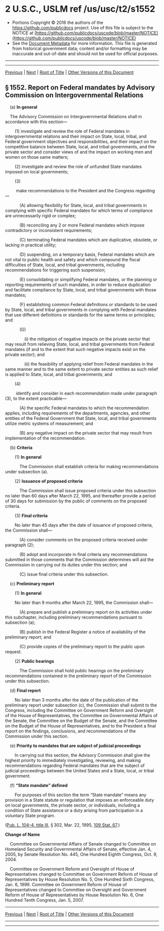 ---
---

# 2 U.S.C., USLM ref /us/usc/t2/s1552

* Portions Copyright © 2016 the authors of the https://github.com/publicdocs project.
  Use of this file is subject to the NOTICE at [https://github.com/publicdocs/uscode/blob/master/NOTICE](https://github.com/publicdocs/uscode/blob/master/NOTICE)
* See the [Document Metadata](././../../../../..//README.md) for more information.
  This file is generated from historical government data; content and/or formatting may be inaccurate and out-of-date and should not be used for official purposes.

----------
----------

[Previous](./../../../../..//us/usc/t2/ch25/schIII/m__us_usc_t2_s1551.md) | [Next](./../../../../..//us/usc/t2/ch25/schIII/m__us_usc_t2_s1553.md) | [Root of Title](./../../../../../) | [Other Versions of this Document](https://publicdocs.github.io/go/links?ns=uslm&ref=%2Fus%2Fusc%2Ft2%2Fs1552)

## § 1552. Report on Federal mandates by Advisory Commission on Intergovernmental Relations

    (a) __In general__ 

    The Advisory Commission on Intergovernmental Relations shall in accordance with this section—

        (1) investigate and review the role of Federal mandates in intergovernmental relations and their impact on State, local, tribal, and Federal government objectives and responsibilities, and their impact on the competitive balance between State, local, and tribal governments, and the private sector and consider views of and the impact on working men and women on those same matters;

        (2) investigate and review the role of unfunded State mandates imposed on local governments;

        (3)

         make recommendations to the President and the Congress regarding—

            (A) allowing flexibility for State, local, and tribal governments in complying with specific Federal mandates for which terms of compliance are unnecessarily rigid or complex;

            (B) reconciling any 2 or more Federal mandates which impose contradictory or inconsistent requirements;

            (C) terminating Federal mandates which are duplicative, obsolete, or lacking in practical utility;

            (D) suspending, on a temporary basis, Federal mandates which are not vital to public health and safety and which compound the fiscal difficulties of State, local, and tribal governments, including recommendations for triggering such suspension;

            (E) consolidating or simplifying Federal mandates, or the planning or reporting requirements of such mandates, in order to reduce duplication and facilitate compliance by State, local, and tribal governments with those mandates;

            (F) establishing common Federal definitions or standards to be used by State, local, and tribal governments in complying with Federal mandates that use different definitions or standards for the same terms or principles; and

            (G)

                (i) the mitigation of negative impacts on the private sector that may result from relieving State, local, and tribal governments from Federal mandates (if and to the extent that such negative impacts exist on the private sector); and

                (ii) the feasibility of applying relief from Federal mandates in the same manner and to the same extent to private sector entities as such relief is applied to State, local, and tribal governments; and

        (4)

         identify and consider in each recommendation made under paragraph (3), to the extent practicable—

            (A) the specific Federal mandates to which the recommendation applies, including requirements of the departments, agencies, and other entities of the Federal Government that State, local, and tribal governments utilize metric systems of measurement; and

            (B) any negative impact on the private sector that may result from implementation of the recommendation.

    (b) __Criteria__ 

        (1) __In general__ 

            The Commission shall establish criteria for making recommendations under subsection (a).

        (2) __Issuance of proposed criteria__ 

            The Commission shall issue proposed criteria under this subsection no later than 60 days after March 22, 1995, and thereafter provide a period of 30 days for submission by the public of comments on the proposed criteria.

        (3) __Final criteria__ 

        No later than 45 days after the date of issuance of proposed criteria, the Commission shall—

            (A) consider comments on the proposed criteria received under paragraph (2);

            (B) adopt and incorporate in final criteria any recommendations submitted in those comments that the Commission determines will aid the Commission in carrying out its duties under this section; and

            (C) issue final criteria under this subsection.

    (c) __Preliminary report__ 

        (1) __In general__ 

        No later than 9 months after March 22, 1995, the Commission shall—

            (A) prepare and publish a preliminary report on its activities under this subchapter, including preliminary recommendations pursuant to subsection (a);

            (B) publish in the Federal Register a notice of availability of the preliminary report; and

            (C) provide copies of the preliminary report to the public upon request.

        (2) __Public hearings__ 

            The Commission shall hold public hearings on the preliminary recommendations contained in the preliminary report of the Commission under this subsection.

    (d) __Final report__ 

        No later than 3 months after the date of the publication of the preliminary report under subsection (c), the Commission shall submit to the Congress, including the Committee on Government Reform and Oversight of the House of Representatives, the Committee on Governmental Affairs of the Senate, the Committee on the Budget of the Senate, and the Committee on the Budget of the House of Representatives, and to the President a final report on the findings, conclusions, and recommendations of the Commission under this section.

    (e) __Priority to mandates that are subject of judicial proceedings__ 

        In carrying out this section, the Advisory Commission shall give the highest priority to immediately investigating, reviewing, and making recommendations regarding Federal mandates that are the subject of judicial proceedings between the United States and a State, local, or tribal government.

    (f) __“State mandate” defined__ 

        For purposes of this section the term “State mandate” means any provision in a State statute or regulation that imposes an enforceable duty on local governments, the private sector, or individuals, including a condition of State assistance or a duty arising from participation in a voluntary State program.

([Pub. L. 104–4, title III][/us/pl/104/4/tIII], § 302, Mar. 22, 1995, [109 Stat. 67][/us/stat/109/67].)

 __Change of Name__ 

    Committee on Governmental Affairs of Senate changed to Committee on Homeland Security and Governmental Affairs of Senate, effective Jan. 4, 2005, by Senate Resolution No. 445, One Hundred Eighth Congress, Oct. 9, 2004.

    Committee on Government Reform and Oversight of House of Representatives changed to Committee on Government Reform of House of Representatives by House Resolution No. 5, One Hundred Sixth Congress, Jan. 6, 1999. Committee on Government Reform of House of Representatives changed to Committee on Oversight and Government Reform of House of Representatives by House Resolution No. 6, One Hundred Tenth Congress, Jan. 5, 2007.

----------

[Previous](./../../../../..//us/usc/t2/ch25/schIII/m__us_usc_t2_s1551.md) | [Next](./../../../../..//us/usc/t2/ch25/schIII/m__us_usc_t2_s1553.md) | [Root of Title](./../../../../../) | [Other Versions of this Document](https://publicdocs.github.io/go/links?ns=uslm&ref=%2Fus%2Fusc%2Ft2%2Fs1552)

----------
----------

[/us/pl/104/4/tIII]: https://publicdocs.github.io/go/links?ns=uslm&ref=%2Fus%2Fpl%2F104%2F4%2FtIII
[/us/stat/109/67]: https://publicdocs.github.io/go/links?ns=uslm&ref=%2Fus%2Fstat%2F109%2F67


